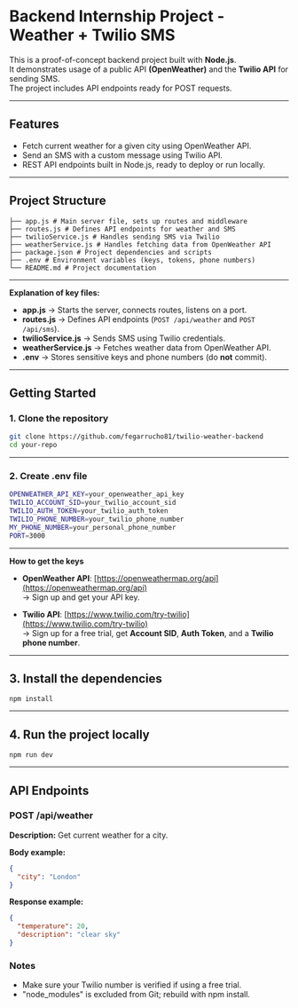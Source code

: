 # Backend Internship Project - Weather + Twilio SMS

This is a proof-of-concept backend project built with **Node.js**.  
It demonstrates usage of a public API **(OpenWeather)** and the **Twilio API** for sending SMS.  
The project includes API endpoints ready for POST requests.

---

## Features

- Fetch current weather for a given city using OpenWeather API.
- Send an SMS with a custom message using Twilio API.
- REST API endpoints built in Node.js, ready to deploy or run locally.

---

## Project Structure

```
├── app.js # Main server file, sets up routes and middleware
├── routes.js # Defines API endpoints for weather and SMS
├── twilioService.js # Handles sending SMS via Twilio
├── weatherService.js # Handles fetching data from OpenWeather API
├── package.json # Project dependencies and scripts
├── .env # Environment variables (keys, tokens, phone numbers)
└── README.md # Project documentation
```

---

**Explanation of key files:**

- **app.js** → Starts the server, connects routes, listens on a port.  
- **routes.js** → Defines API endpoints (`POST /api/weather` and `POST /api/sms`).  
- **twilioService.js** → Sends SMS using Twilio credentials.  
- **weatherService.js** → Fetches weather data from OpenWeather API.  
- **.env** → Stores sensitive keys and phone numbers (do **not** commit).  

---

## Getting Started

### 1. Clone the repository

```bash
git clone https://github.com/fegarrucho81/twilio-weather-backend
cd your-repo
```

---

### 2. Create .env file

```bash
OPENWEATHER_API_KEY=your_openweather_api_key
TWILIO_ACCOUNT_SID=your_twilio_account_sid
TWILIO_AUTH_TOKEN=your_twilio_auth_token
TWILIO_PHONE_NUMBER=your_twilio_phone_number
MY_PHONE_NUMBER=your_personal_phone_number
PORT=3000
```
--- 

**How to get the keys**
- **OpenWeather API**: [https://openweathermap.org/api](https://openweathermap.org/api)  
  → Sign up and get your API key.

- **Twilio API**: [https://www.twilio.com/try-twilio](https://www.twilio.com/try-twilio)  
  → Sign up for a free trial, get **Account SID**, **Auth Token**, and a **Twilio phone number**.

---

## 3. Install the dependencies

```
npm install
```

---

## 4. Run the project locally
```
npm run dev
```

---

## API Endpoints

### POST /api/weather
**Description:** Get current weather for a city.

**Body example:**
```json
{
  "city": "London"
}
```
**Response example:**
```json
{
  "temperature": 20,
  "description": "clear sky"
}
```

### Notes
+ Make sure your Twilio number is verified if using a free trial.
+ "node_modules" is excluded from Git; rebuild with npm install.
